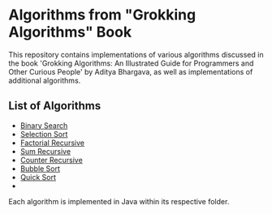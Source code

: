 # Algorithms from "Grokking Algorithms" Book

This repository contains implementations of various algorithms discussed in the book 'Grokking Algorithms: An Illustrated Guide for Programmers and Other Curious People' by Aditya Bhargava, as well as implementations of additional algorithms.

## List of Algorithms

- [Binary Search](https://github.com/lfernando-cn/Algorithms/blob/main/Binary_Search/src/App.java)
- [Selection Sort](https://github.com/lfernando-cn/Algorithms/blob/main/Selection_Sort/src/App.java)
- [Factorial Recursive](https://github.com/lfernando-cn/Algorithms/blob/main/Factorial_Recursive/src/App.java)
- [Sum Recursive](https://github.com/lfernando-cn/Algorithms/blob/main/Sum_Recursive/src/App.java)
- [Counter Recursive](https://github.com/lfernando-cn/Algorithms/blob/main/Counter_Recursive/src/App.java)
- [Bubble Sort](https://github.com/lfernando-cn/Algorithms/blob/main/Bubble_Sort/src/App.java)
- [Quick Sort](https://github.com/lfernando-cn/Algorithms/blob/main/Quick_Sort/src/App.java)
- <!-- Add more as you implement -->

Each algorithm is implemented in Java within its respective folder.

